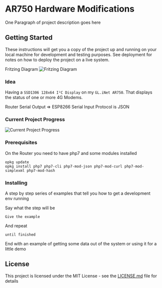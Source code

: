 # AR750 Hardware Modifications
One Paragraph of project description goes here

## Getting Started

These instructions will get you a copy of the project up and running on your local machine for development and testing purposes. See deployment for notes on how to deploy the project on a live system.

Fritzing Diagram
![Fritzing Diagram](https://i.imgur.com/dWSZMaj.png)



### Idea

Having a `SSD1306 128x64 I²C Display` on my `GL.iNet AR750`. That displays the status of one or more 4G Modems.

Router Serial Output => ESP8266 Serial Input
Protocol is JSON



### Current Project Progress
![Current Project Progress](https://i.imgur.com/eydpBWI.jpg)



### Prerequisites

On the Router you need to have php7 and some modules installed

```
opkg update
opkg install php7 php7-cli php7-mod-json php7-mod-curl php7-mod-simplexml php7-mod-hash
```

### Installing

A step by step series of examples that tell you how to get a development env running

Say what the step will be

```
Give the example
```

And repeat

```
until finished
```

End with an example of getting some data out of the system or using it for a little demo

## License

This project is licensed under the MIT License - see the [LICENSE.md](LICENSE.md) file for details